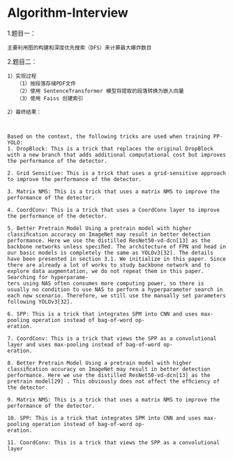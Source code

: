 # Algorithm-Interview
1.题目一：

    主要利用图的构建和深度优先搜索（DFS）来计算最大爆炸数目


    
2.题目二：

    1）实现过程
       （1）按段落存储PDF文件
       （2）使用 SentenceTransformer 模型将提取的段落转换为嵌入向量
       （3）使用 Faiss 创建索引
       
    2）最终结果：


    
    Based on the context, the following tricks are used when training PP-YOLO:
    1. DropBlock: This is a trick that replaces the original DropBlock with a new branch that adds additional computational cost but improves the performance of the detector.
    
    2. Grid Sensitive: This is a trick that uses a grid-sensitive approach to improve the performance of the detector.
    
    3. Matrix NMS: This is a trick that uses a matrix NMS to improve the performance of the detector.
    
    4. CoordConv: This is a trick that uses a CoordConv layer to improve the performance of the detector.
    
    5. Better Pretrain Model Using a pretrain model with higher classiﬁcation accuracy on ImageNet may result in better detection performance. Here we use the distilled ResNet50-vd-dcn[13] as the backbone networks unless speciﬁed. The architecture of FPN and head in our basic models is completely the same as YOLOv3[32]. The details have been presented in section 3.1. We initialize in this paper. Since there are already a lot of works to study backbone network and to explore data augmentation, we do not repeat them in this paper. Searching for hyperparame-
    ters using NAS often consumes more computing power, so there is usually no condition to use NAS to perform a hyperparameter search in each new scenario. Therefore, we still use the manually set parameters following YOLOv3[32].
    
    6. SPP: This is a trick that integrates SPM into CNN and uses max-pooling operation instead of bag-of-word op-
    eration.
    
    7. CoordConv: This is a trick that views the SPP as a convolutional layer and uses max-pooling instead of bag-of-word op-
    eration.
    
    8. Better Pretrain Model Using a pretrain model with higher classiﬁcation accuracy on ImageNet may result in better detection performance. Here we use the distilled ResNet50-vd-dcn[13] as the pretrain model[29] . This obviously does not affect the efﬁciency of the detector.
    
    9. Matrix NMS: This is a trick that uses a matrix NMS to improve the performance of the detector.
    
    10. SPP: This is a trick that integrates SPM into CNN and uses max-pooling operation instead of bag-of-word op-
    eration.
    
    11. CoordConv: This is a trick that views the SPP as a convolutional layer
           
